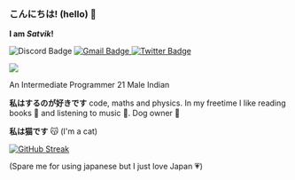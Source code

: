 ### こんにちは! (hello) 👋

**I am *Satvik*!**

<div id="badges">
    <img src="https://img.shields.io/badge/Discord-blue?style=for-the-badge&logo=Discord&logoColor=white" alt="Discord Badge"/>
  </a>
  <a href="your-youtube-URL">
    <img src="https://img.shields.io/badge/Gmail-red?style=for-the-badge&logo=gmail&logoColor=white" alt="Gmail Badge"/>
  </a>
  <a href="your-twitter-URL">
    <img src="https://img.shields.io/badge/Twitter-blue?style=for-the-badge&logo=twitter&logoColor=white" alt="Twitter Badge"/>
  </a>
</div>

![](https://komarev.com/ghpvc/?username=Risen57&style=for-the-badge&color=5f6f52)

An Intermediate Programmer
21 Male Indian

**私はするのが好きです** code, maths and physics. In my freetime I like reading books 📖 and listening to music 🎵. Dog owner 🐶

**私は猫です** 😽 (I'm a cat)

[![GitHub Streak](http://github-readme-streak-stats.herokuapp.com?user=Risen57&theme=dark&background=000000)](https://git.io/streak-stats)

(Spare me for using japanese but I just love Japan 💗)

